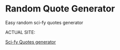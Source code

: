 # Random Quote Generator
Easy random sci-fy quotes generator

ACTUAL SITE:

<a href="https://developer.mozilla.org/en-US/docs/Web/CSS](https://michal9108.github.io/Sci-fy-Quotes-generator/">Sci-fy Quotes generator</a>

